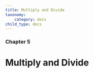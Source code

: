```yaml
---
title: Multiply and Divide
taxonomy:
    category: docs
child_type: docs
---
```


### Chapter 5

# Multiply and Divide


